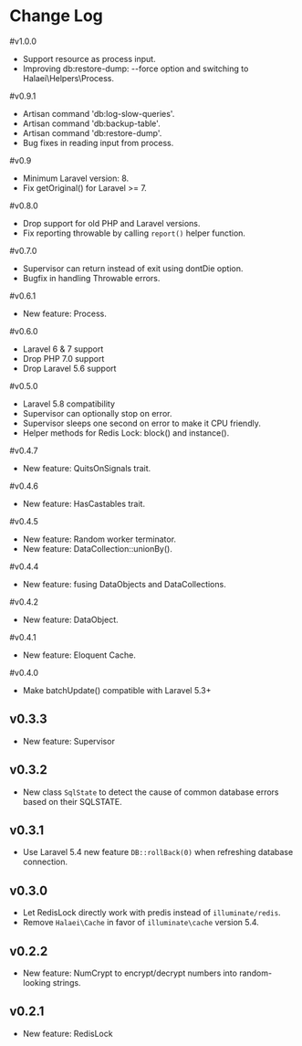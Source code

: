# Change Log

#v1.0.0
- Support resource as process input.
- Improving db:restore-dump: --force option and switching to Halaei\Helpers\Process.

#v0.9.1
- Artisan command 'db:log-slow-queries'.
- Artisan command 'db:backup-table'.
- Artisan command 'db:restore-dump'.
- Bug fixes in reading input from process.

#v0.9
- Minimum Laravel version: 8.
- Fix getOriginal() for Laravel >= 7.

#v0.8.0
- Drop support for old PHP and Laravel versions.
- Fix reporting throwable by calling `report()` helper function.

#v0.7.0
- Supervisor can return instead of exit using dontDie option.
- Bugfix in handling Throwable errors.

#v0.6.1
- New feature: Process.

#v0.6.0
- Laravel 6 & 7 support
- Drop PHP 7.0 support
- Drop Laravel 5.6 support

#v0.5.0
- Laravel 5.8 compatibility
- Supervisor can optionally stop on error.
- Supervisor sleeps one second on error to make it CPU friendly.
- Helper methods for Redis Lock: block() and instance().

#v0.4.7
- New feature: QuitsOnSignals trait.

#v0.4.6
- New feature: HasCastables trait.

#v0.4.5

- New feature: Random worker terminator.
- New feature: DataCollection::unionBy().

#v0.4.4

- New feature: fusing DataObjects and DataCollections.

#v0.4.2

- New feature: DataObject.

#v0.4.1

- New feature: Eloquent Cache.

#v0.4.0

- Make batchUpdate() compatible with Laravel 5.3+

## v0.3.3

- New feature: Supervisor

## v0.3.2

- New class `SqlState` to detect the cause of common database errors based on their SQLSTATE.

## v0.3.1

- Use Laravel 5.4 new feature `DB::rollBack(0)` when refreshing database connection.

## v0.3.0

- Let RedisLock directly work with predis instead of `illuminate/redis`.
- Remove `Halaei\Cache` in favor of `illuminate\cache` version 5.4.

## v0.2.2

- New feature: NumCrypt to encrypt/decrypt numbers into random-looking strings.

## v0.2.1

- New feature: RedisLock
